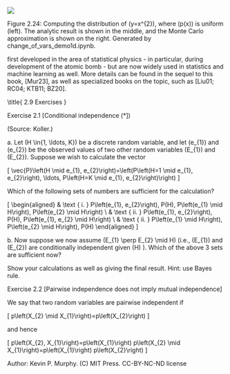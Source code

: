 ![](https://cdn.mathpix.com/cropped/2024_06_13_e1c4fa23ad624dcfc447g-1.jpg?height=472&width=1202&top_left_y=223&top_left_x=409)

Figure 2.24: Computing the distribution of \(y=x^{2}\), where \(p(x)\) is uniform (left). The analytic result is shown in the middle, and the Monte Carlo approximation is shown on the right. Generated by change_of_vars_demo1d.ipynb.

first developed in the area of statistical physics - in particular, during development of the atomic bomb - but are now widely used in statistics and machine learning as well. More details can be found in the sequel to this book, [Mur23], as well as specialized books on the topic, such as [Liu01; RC04; KTB11; BZ20].

\title{
2.9 Exercises
}

Exercise 2.1 [Conditional independence \(*]\)

(Source: Koller.)

a. Let \(H \in\{1, \ldots, K\}\) be a discrete random variable, and let \(e_{1}\) and \(e_{2}\) be the observed values of two other random variables \(E_{1}\) and \(E_{2}\). Suppose we wish to calculate the vector

\[
\vec{P}\left(H \mid e_{1}, e_{2}\right)=\left(P\left(H=1 \mid e_{1}, e_{2}\right), \ldots, P\left(H=K \mid e_{1}, e_{2}\right)\right)
\]

Which of the following sets of numbers are sufficient for the calculation?

\[
\begin{aligned}
& \text { i. } P\left(e_{1}, e_{2}\right), P(H), P\left(e_{1} \mid H\right), P\left(e_{2} \mid H\right) \\
& \text { ii. } P\left(e_{1}, e_{2}\right), P(H), P\left(e_{1}, e_{2} \mid H\right) \\
& \text { ii. } P\left(e_{1} \mid H\right), P\left(e_{2} \mid H\right), P(H)
\end{aligned}
\]

b. Now suppose we now assume \(E_{1} \perp E_{2} \mid H\) (i.e., \(E_{1}\) and \(E_{2}\) are conditionally independent given \(H\) ). Which of the above 3 sets are sufficient now?

Show your calculations as well as giving the final result. Hint: use Bayes rule.

Exercise 2.2 [Pairwise independence does not imply mutual independence]

We say that two random variables are pairwise independent if

\[
p\left(X_{2} \mid X_{1}\right)=p\left(X_{2}\right)
\]

and hence

\[
p\left(X_{2}, X_{1}\right)=p\left(X_{1}\right) p\left(X_{2} \mid X_{1}\right)=p\left(X_{1}\right) p\left(X_{2}\right)
\]

Author: Kevin P. Murphy. (C) MIT Press. CC-BY-NC-ND license